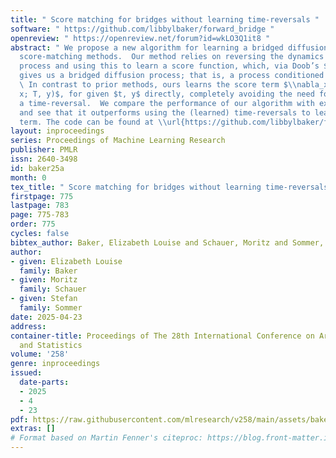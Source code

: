 ```yaml
---
title: " Score matching for bridges without learning time-reversals "
software: " https://github.com/libbylbaker/forward_bridge "
openreview: " https://openreview.net/forum?id=wkLO3Q1it8 "
abstract: " We propose a new algorithm for learning a bridged diffusion process using
  score-matching methods.  Our method relies on reversing the dynamics of the forward
  process and using this to learn a score function, which, via Doob’s $h$-transform,
  gives us a bridged diffusion process; that is, a process conditioned on an endpoint.
  \ In contrast to prior methods, ours learns the score term $\\nabla_x \\log p(t,
  x; T, y)$, for given $t, y$ directly, completely avoiding the need for first learning
  a time-reversal.  We compare the performance of our algorithm with existing methods
  and see that it outperforms using the (learned) time-reversals to learn the score
  term. The code can be found at \\url{https://github.com/libbylbaker/forward_bridge.} "
layout: inproceedings
series: Proceedings of Machine Learning Research
publisher: PMLR
issn: 2640-3498
id: baker25a
month: 0
tex_title: " Score matching for bridges without learning time-reversals "
firstpage: 775
lastpage: 783
page: 775-783
order: 775
cycles: false
bibtex_author: Baker, Elizabeth Louise and Schauer, Moritz and Sommer, Stefan
author:
- given: Elizabeth Louise
  family: Baker
- given: Moritz
  family: Schauer
- given: Stefan
  family: Sommer
date: 2025-04-23
address:
container-title: Proceedings of The 28th International Conference on Artificial Intelligence
  and Statistics
volume: '258'
genre: inproceedings
issued:
  date-parts:
  - 2025
  - 4
  - 23
pdf: https://raw.githubusercontent.com/mlresearch/v258/main/assets/baker25a/baker25a.pdf
extras: []
# Format based on Martin Fenner's citeproc: https://blog.front-matter.io/posts/citeproc-yaml-for-bibliographies/
---
```

